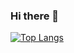 ### Hi there 👋

[![Top Langs](https://github-readme-stats.vercel.app/api/top-langs/?username=ShawnGoh)](https://github.com/anuraghazra/github-readme-stats)

<!--
**ShawnGoh/ShawnGoh** is a ✨ _special_ ✨ repository because its `README.md` (this file) appears on your GitHub profile.

Here are some ideas to get you started:

- 🔭 I’m currently working on ...
- 🌱 I’m currently learning ...
- 👯 I’m looking to collaborate on ...
- 🤔 I’m looking for help with ...
- 💬 Ask me about ...
- 📫 How to reach me: ...
- 😄 Pronouns: ...
- ⚡ Fun fact: ...
-->
